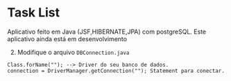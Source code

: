 # Task List

Aplicativo feito em Java (JSF,HIBERNATE,JPA) com  postgreSQL.
Este aplicativo ainda está em desenvolvimento

2. Modifique o arquivo `DBConnection.java`
```
Class.forName(""); --> Driver do seu banco de dados.
connection = DriverManager.getConnection(""); Statement para conectar.
```
